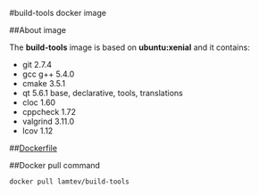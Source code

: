 #build-tools docker image

##About image

The __build-tools__ image is based on __ubuntu:xenial__ and it contains:
* git 2.7.4
* gcc g++ 5.4.0
* cmake 3.5.1
* qt 5.6.1 base, declarative, tools, translations
* cloc 1.60
* cppcheck 1.72
* valgrind 3.11.0
* lcov 1.12

##[Dockerfile](https://github.com/lamtev/docker_build-tools/blob/master/Dockerfile)

##Docker pull command

`docker pull lamtev/build-tools`
